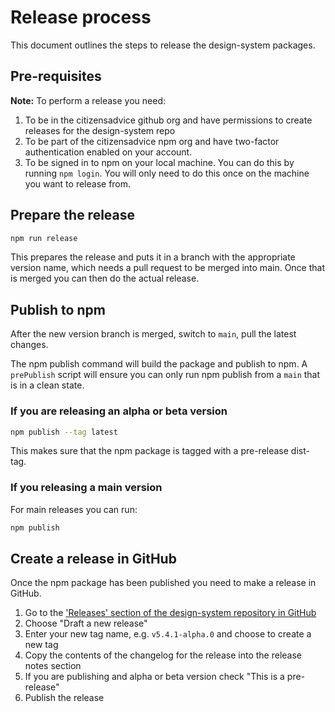 # Release process

This document outlines the steps to release the design-system packages.

## Pre-requisites

**Note:** To perform a release you need:

1. To be in the citizensadvice github org and have permissions to create releases for the design-system repo
2. To be part of the citizensadvice npm org and have two-factor authentication enabled on your account.
3. To be signed in to npm on your local machine. You can do this by running `npm login`. You will only need to do this once on the machine you want to release from.

## Prepare the release

```sh
npm run release
```

This prepares the release and puts it in a branch with the appropriate version name, which needs a pull request to be merged into main. Once that is merged you can then do the actual release.

## Publish to npm

After the new version branch is merged, switch to `main`, pull the latest changes.

The npm publish command will build the package and publish to npm. A `prePublish` script will ensure you can only run npm publish from a `main` that is in a clean state.

### If you are releasing an alpha or beta version

```sh
npm publish --tag latest
```

This makes sure that the npm package is tagged with a pre-release dist-tag.

### If you releasing a main version

For main releases you can run:

```sh
npm publish
```

## Create a release in GitHub

Once the npm package has been published you need to make a release in GitHub.

1. Go to the ['Releases' section of the design-system repository in GitHub](https://github.com/citizensadvice/design-system/releases)
2. Choose "Draft a new release"
3. Enter your new tag name, e.g. `v5.4.1-alpha.0` and choose to create a new tag
4. Copy the contents of the changelog for the release into the release notes section
5. If you are publishing and alpha or beta version check "This is a pre-release"
6. Publish the release
